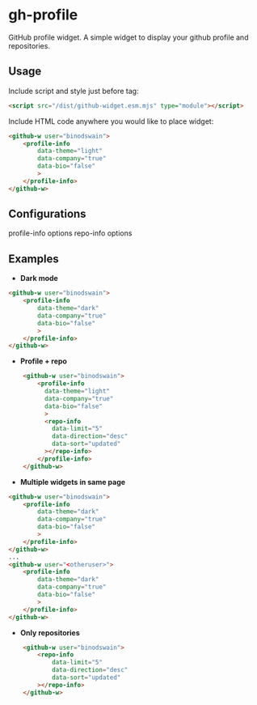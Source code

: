 # gh-profile
GitHub profile widget. A simple widget to display your github profile and repositories.

## Usage
Include script and style just before </body> tag:
```html
<script src="/dist/github-widget.esm.mjs" type="module"></script>
```
Include HTML code anywhere you would like to place widget:
```html
<github-w user="binodswain">
    <profile-info 
        data-theme="light"
        data-company="true"
        data-bio="false"
        >
    </profile-info>
</github-w>
```

## Configurations
profile-info options
repo-info options

## Examples
- **Dark mode**
```html
<github-w user="binodswain">
    <profile-info 
        data-theme="dark"
        data-company="true"
        data-bio="false"
        >
    </profile-info>
</github-w>
```
- **Profile + repo**
```html
    <github-w user="binodswain">
        <profile-info 
          data-theme="light"
          data-company="true"
          data-bio="false"
          >
          <repo-info
            data-limit="5" 
            data-direction="desc"
            data-sort="updated"
          ></repo-info>
        </profile-info>
    </github-w>
```
- **Multiple widgets in same page**
```html
<github-w user="binodswain">
    <profile-info 
        data-theme="dark"
        data-company="true"
        data-bio="false"
        >
    </profile-info>
</github-w>
...
<github-w user="<otheruser>">
    <profile-info 
        data-theme="dark"
        data-company="true"
        data-bio="false"
        >
    </profile-info>
</github-w>
```

- **Only repositories**
```html
    <github-w user="binodswain">
        <repo-info
            data-limit="5" 
            data-direction="desc"
            data-sort="updated"
        ></repo-info>
    </github-w>
```